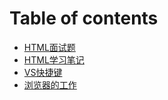 # Table of contents

* [HTML面试题](README.md)
* [HTML学习笔记](html-xue-xi-bi-ji.md)
* [VS快捷键](vs-kuai-jie-jian.md)
* [浏览器的工作](liu-lan-qi-de-gong-zuo.md)

